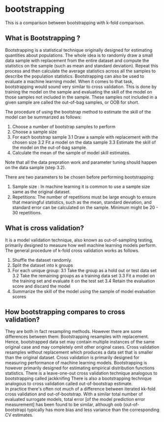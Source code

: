 # bootstrapping

This is a comparison between bootstrapping with k-fold comparison. 

## What is Bootstrapping ?
Bootstrapping is a statistical technique originally designed for estimating quantities about populations. The whole idea is to randomly draw a small data sample with replacement from the entire dataset and compute the statistics on the sample (such as mean and standard deviation). 
Repeat this process and then calculate the average statistics across all the samples to describe the population statistics. Bootstrapping can also be used to evaluate a machine learning model. When it comes to that task, bootstrapping would sound very similar to cross validation. 
This is done by training the model on the sample and evaluating the skill of the model on those samples not included in the sample. These samples not included in a given sample are called the out-of-bag samples, or OOB for short.

The procedure of using the bootstrap method to estimate the skill of the model can be summarized as follows:

1. Choose a number of bootstrap samples to perform
2. Choose a sample size
3. For each bootstrap sample
  3.1 Draw a sample with replacement with the chosen size
  3.2 Fit a model on the data sample
  3.3 Estimate the skill of the model on the out-of-bag sample.
4. Calculate the mean of the sample of model skill estimates.

Note that all the data prepration work and parameter tuning should happen on the data sample (step 3.2). 

There are two parameters to be chosen before performing bootstrapping:
1. Sample size : In machine learning it is common to use a sample size same as the original dataset. 
2. Repetitions: The number of repetitions must be large enough to ensure that meaningful statistics, such as the mean, standard deviation, and standard error can be calculated on the sample. Minimum might be 20 - 30 repetitions. 


## What is cross validation?
It is a model validation technique, also known as out-of-sampling testing, primarily designed to measure how well 
machine learning models perform. The general procedure of k-fold cross validation works as follows. 
1. Shuffle the dataset randomly.
2. Split the dataset into k groups
3. For each unique group:
  3.1 Take the group as a hold out or test data set
  3.2 Take the remaining groups as a training data set
  3.3 Fit a model on the training set and evaluate it on the test set
  3.4 Retain the evaluation score and discard the model
4. Summarize the skill of the model using the sample of model evaluation scores


## How bootstrapping compares to cross validation?

They are both in fact resampling methods. However there are some differences between them:
Bootstrapping resamples with replacement. Hence, bootstrapped data set may contain multiple instances of the same original case 
and may completely omit other original cases.
Cross validation resamples without replacement which produces a data set that is smaller than the original dataset. 
Cross validation is primarily designed for measuring performance of machine learning models. 
Bootstrapping is however primarily designed for estimating empirical distribution functions statistics. 
There is a leave-one-out cross validation technique analogous to bootstrapping called jackknifing
There is also a bootstrapping technique analogous to cross validation called out-of-bootstrap estimate.  
In practice there's often not much of a difference between iterated kk-fold cross validation and out-of-bootstrap. 
With a similar total number of evaluated surrogate models, total error [of the model prediction error measurement] 
has been found to be similar, although oob (out-of-bootstrap) typically has more bias and less variance than the corresponding CV estimates.


